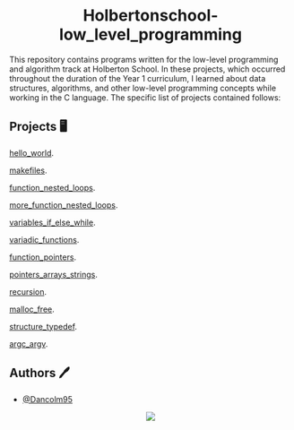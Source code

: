 
<h1 align="center"> Holbertonschool-low_level_programming </h1>

This repository contains programs written for the low-level programming and algorithm track at Holberton School. In these projects, which occurred throughout the duration of the Year 1 curriculum, I learned about data structures, algorithms, and other low-level programming concepts while working in the C language. The specific list of projects contained follows:


## Projects 🖥️

[hello_world](https://github.com/Dancolm95/holbertonschool-low_level_programming/tree/main/hello_world).

[makefiles](https://github.com/Dancolm95/holbertonschool-low_level_programming/tree/main/makefiles).

[function_nested_loops](https://github.com/Dancolm95/holbertonschool-low_level_programming/tree/main/functions_nested_loops).

[more_function_nested_loops](https://github.com/Dancolm95/holbertonschool-low_level_programming/tree/main/more_functions_nested_loops).

[variables_if_else_while](https://github.com/Dancolm95/holbertonschool-low_level_programming/tree/main/variables_if_else_while).

[variadic_functions](https://github.com/Dancolm95/holbertonschool-low_level_programming/tree/main/variadic_functions).

[function_pointers](https://github.com/Dancolm95/holbertonschool-low_level_programming/tree/main/function_pointers).

[pointers_arrays_strings](https://github.com/Dancolm95/holbertonschool-low_level_programming/tree/main/pointers_arrays_strings).


[recursion](https://github.com/Dancolm95/holbertonschool-low_level_programming/tree/main/recursion).

[malloc_free](https://github.com/Dancolm95/holbertonschool-low_level_programming/tree/main/malloc_free).

[structure_typedef](https://github.com/Dancolm95/holbertonschool-low_level_programming/tree/main/structures_typedef).

[argc_argv](https://github.com/Dancolm95/holbertonschool-low_level_programming/tree/main/argc_argv).


## Authors 🖊️

- [@Dancolm95](https://github.com/Dancolm95)



<p align="center">
  <img src="(https://i.postimg.cc/3r0Zvjs9/avatar-profile.jpg)="holberton">
</p>









